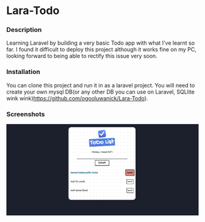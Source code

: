 # Lara-Todo

### Description

Learning Laravel by building a very basic Todo app with what I've learnt so far.  I found it difficult to deploy this project although it works fine on my PC, looking forward to being able to rectify this issue very soon.

### Installation

You can clone this project and run it in as a laravel project. You will need to create your own mysql DB(or any other DB you can use on Laravel, SQLlite wink wink)https://github.com/ogooluwanick/Lara-Todo).

### Screenshots

![Interface Screenshot](./public/images/todo-laravel.png)
